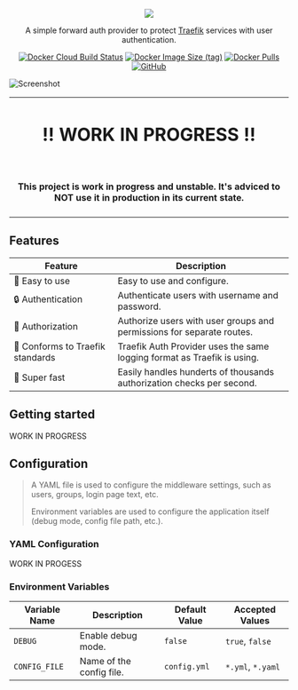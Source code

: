<p align="center"><img src="https://user-images.githubusercontent.com/31022056/188273308-e301fb31-29d0-4372-a869-a8064716fd09.png" /></p>

<p align="center">A simple forward auth provider to protect <a href="https://traefik.io/traefik/">Traefik</a> services with user authentication.</p>

<p align="center">
<a href="https://hub.docker.com/r/marvinjwendt/traefik-auth-provider"><img alt="Docker Cloud Build Status" src="https://img.shields.io/docker/cloud/build/marvinjwendt/traefik-auth-provider?style=flat-square"></a>
<a href="https://hub.docker.com/r/marvinjwendt/traefik-auth-provider"><img alt="Docker Image Size (tag)" src="https://img.shields.io/docker/image-size/marvinjwendt/traefik-auth-provider/latest?style=flat-square"></a>
<a href="https://hub.docker.com/r/marvinjwendt/traefik-auth-provider"><img alt="Docker Pulls" src="https://img.shields.io/docker/pulls/marvinjwendt/traefik-auth-provider?style=flat-square"></a>
<a href="https://github.com/MarvinJWendt/traefik-auth-provider/blob/main/LICENCE"><img alt="GitHub" src="https://img.shields.io/github/license/MarvinJWendt/traefik-auth-provider?style=flat-square"></a>
</p>

![Screenshot](https://user-images.githubusercontent.com/31022056/188281754-ebe3e6f8-b92c-4155-8683-896ad8e86c65.png)

<p align="center">
<table>
<tbody>
<td align="center">
<img width="2000" height="0" /><br>
<h1>‼️ WORK IN PROGRESS ‼️</h1><br>
<h4>This project is work in progress and <b>unstable</b>. It's adviced to NOT use it in production in its current state.</h4>
<img width="2000" height="0" />
</td>
</tbody>
</table>
</p>

## Features

| Feature                          | Description                                                             |
|----------------------------------|-------------------------------------------------------------------------|
| 🧸 Easy to use                   | Easy to use and configure.                                              | 
| 🔒 Authentication                | Authenticate users with username and password.                          |
| 📝 Authorization                 | Authorize users with user groups and permissions for separate routes.   |
| 💙 Conforms to Traefik standards | Traefik Auth Provider uses the same logging format as Traefik is using. |
| 🚄 Super fast                    | Easily handles hunderts of thousands authorization checks per second.   |

## Getting started

WORK IN PROGRESS

## Configuration

> A YAML file is used to configure the middleware settings, such as users, groups, login page text, etc.
>
> Environment variables are used to configure the application itself (debug mode, config file path, etc.).

### YAML Configuration

WORK IN PROGESS

### Environment Variables

| Variable Name | Description              | Default Value | Accepted Values   |
|---------------|--------------------------|---------------|-------------------|
| `DEBUG`       | Enable debug mode.       | `false`       | `true`, `false`   |
| `CONFIG_FILE` | Name of the config file. | `config.yml`  | `*.yml`, `*.yaml` |
